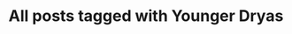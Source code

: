 ---
layout: tag
title: "All posts tagged with Younger Dryas"
permalink: /weblog/tags/younger-dryas/
taxonomy: Younger Dryas
---